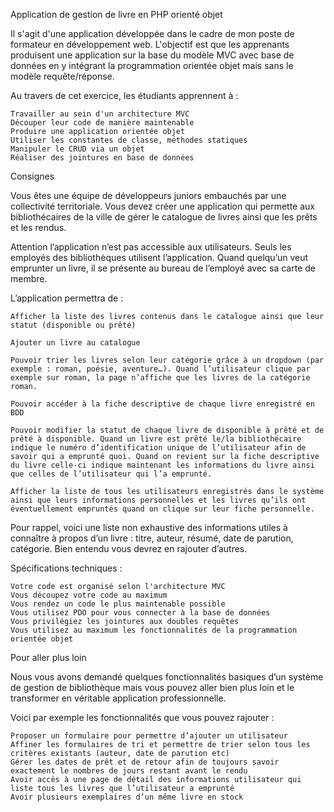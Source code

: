 Application de gestion de livre en PHP orienté objet

Il s'agit d'une application développée dans le cadre de mon poste de formateur en développement web. L'objectif est que les apprenants produisent une application sur la base du modèle MVC avec base de données en y intégrant la programmation orientée objet mais sans le modèle requête/réponse.

Au travers de cet exercice, les étudiants apprennent à :

    Travailler au sein d'un architecture MVC
    Découper leur code de manière maintenable
    Produire une application orientée objet
    Utiliser les constantes de classe, méthodes statiques
    Manipuler le CRUD via un objet
    Réaliser des jointures en base de données

Consignes

Vous êtes une équipe de développeurs juniors embauchés par une collectivité territoriale. Vous devez créer une application qui permette aux bibliothécaires de la ville de gérer le catalogue de livres ainsi que les prêts et les rendus.

Attention l’application n’est pas accessible aux utilisateurs. Seuls les employés des bibliothèques utilisent l’application. Quand quelqu’un veut emprunter un livre, il se présente au bureau de l’employé avec sa carte de membre.

L’application permettra de :

    Afficher la liste des livres contenus dans le catalogue ainsi que leur statut (disponible ou prêté)

    Ajouter un livre au catalogue

    Pouvoir trier les livres selon leur catégorie grâce à un dropdown (par exemple : roman, poésie, aventure…). Quand l’utilisateur clique par exemple sur roman, la page n’affiche que les livres de la catégorie roman.

    Pouvoir accéder à la fiche descriptive de chaque livre enregistré en BDD

    Pouvoir modifier la statut de chaque livre de disponible à prêté et de prêté à disponible. Quand un livre est prêté le/la bibliothécaire indique le numéro d’identification unique de l’utilisateur afin de savoir qui a emprunté quoi. Quand on revient sur la fiche descriptive du livre celle-ci indique maintenant les informations du livre ainsi que celles de l’utilisateur qui l’a emprunté.

    Afficher la liste de tous les utilisateurs enregistrés dans le système ainsi que leurs informations personnelles et les livres qu’ils ont éventuellement empruntés quand on clique sur leur fiche personnelle.

Pour rappel, voici une liste non exhaustive des informations utiles à connaître à propos d’un livre : titre, auteur, résumé, date de parution, catégorie. Bien entendu vous devrez en rajouter d’autres.

Spécifications techniques :

    Votre code est organisé selon l'architecture MVC
    Vous découpez votre code au maximum
    Vous rendez un code le plus maintenable possible
    Vous utilisez PDO pour vous connecter à la base de données
    Vous privilégiez les jointures aux doubles requêtes
    Vous utilisez au maximum les fonctionnalités de la programmation orientée objet

Pour aller plus loin

Nous vous avons demandé quelques fonctionnalités basiques d’un système de gestion de bibliothèque mais vous pouvez aller bien plus loin et le transformer en véritable application professionnelle.

Voici par exemple les fonctionnalités que vous pouvez rajouter :

    Proposer un formulaire pour permettre d’ajouter un utilisateur
    Affiner les formulaires de tri et permettre de trier selon tous les critères existants (auteur, date de parution etc)
    Gérer les dates de prêt et de retour afin de toujours savoir exactement le nombres de jours restant avant le rendu
    Avoir accès à une page de détail des informations utilisateur qui liste tous les livres que l’utilisateur a emprunté
    Avoir plusieurs exemplaires d’un même livre en stock
